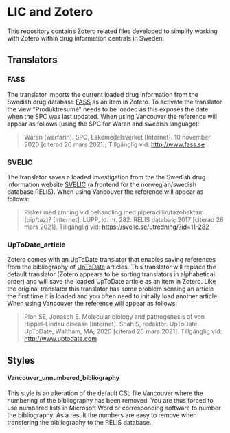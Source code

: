 # LIC and Zotero
This repository contains Zotero related files developed to simplify working with Zotero within drug information centrals in Sweden.

## Translators

### FASS
The translator imports the current loaded drug information from the Swedish drug database [FASS](https://www.fass.se/) as an item in Zotero. To activate the translator the view "Produktresumé" needs to be loaded as this exposes the date when the SPC was last updated. When using Vancouver the reference will appear as follows (using the SPC for Waran and swedish language):

>Waran (warfarin). SPC, Läkemedelsverket [Internet]. 10 november 2020 [citerad 26 mars 2021]; Tillgänglig vid: http://www.fass.se
 
### SVELIC
The translator saves a loaded investigation from the the Swedish drug information website [SVELIC](https://svelic.se/) (a frontend for the norwegian/swedish database RELIS). When using Vancouver the reference will appear as follows:

>Risker med amning vid behandling med piperacillin/tazobaktam (pip/taz)? [Internet]. LUPP, id. nr. 282. RELIS databas; 2017 [citerad 26 mars 2021]. Tillgänglig vid: https://svelic.se/utredning/?id=11-282

### UpToDate_article
Zotero comes with an UpToDate translator that enables saving references from the bibliography of [UpToDate](https://www.uptodate.com/) articles. This translator will replace the default translator (Zotero appears to be sorting translators in alphabetical order) and will save the loaded UpToDate article as an item in Zotero. Like the original translator this translator has some problem sensing an article the first time it is loaded and you often need to initially load another article. When using Vancouver the reference will appear as follows:

>Plon SE, Jonasch E. Molecular biology and pathogenesis of von Hippel-Lindau disease [Internet]. Shah S, redaktör. UpToDate. UpToDate, Waltham, MA; 2020 [citerad 26 mars 2021]. Tillgänglig vid: http://www.uptodate.com

## Styles

#### Vancouver_unnumbered_bibliography
This style is an alteration of the default CSL file Vancouver where the numbering of the bibliography has been removed. You are thus forced to use numbered lists in Microsoft Word or corresponding software to number the bibliography. As a result the numbers are easy to remove when transfering the bibliography to the RELIS database. 
